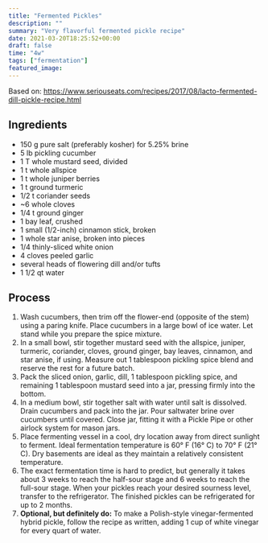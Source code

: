 ```yaml
---
title: "Fermented Pickles"
description: ""
summary: "Very flavorful fermented pickle recipe"
date: 2021-03-20T18:25:52+00:00
draft: false
time: "4w"
tags: ["fermentation"]
featured_image: 
---
```


Based on: https://www.seriouseats.com/recipes/2017/08/lacto-fermented-dill-pickle-recipe.html

## Ingredients

- 150 g pure salt (preferably kosher) for 5.25% brine
- 5 lb pickling cucumber
- 1 T whole mustard seed, divided
- 1 t whole allspice
- 1 t whole juniper berries
- 1 t ground turmeric
- 1/2 t coriander seeds
- ~6 whole cloves
- 1/4 t ground ginger
- 1 bay leaf, crushed
- 1 small (1/2-inch) cinnamon stick, broken
- 1 whole star anise, broken into pieces
- 1/4 thinly-sliced white onion
- 4 cloves peeled garlic
- several heads of flowering dill and/or tufts
- 1 1/2 qt water

## Process

1. Wash cucumbers, then trim off the flower-end (opposite of the stem) using a paring knife.  Place cucumbers in a large bowl of ice water.  Let stand while you prepare the spice mixture.
1. In a small bowl, stir together mustard seed with the allspice, juniper, turmeric, coriander, cloves, ground ginger, bay leaves, cinnamon, and star anise, if using. Measure out 1 tablespoon pickling spice blend and reserve the rest for a future batch.
1. Pack the sliced onion, garlic, dill, 1 tablespoon pickling spice, and remaining 1 tablespoon mustard seed into a jar, pressing firmly into the bottom.
1. In a medium bowl, stir together salt with water until salt is dissolved. Drain cucumbers and pack into the jar. Pour saltwater brine over cucumbers until covered. Close jar, fitting it with a Pickle Pipe or other airlock system for mason jars.
1. Place fermenting vessel in a cool, dry location away from direct sunlight to ferment. Ideal fermentation temperature is 60° F (16° C) to 70° F (21° C). Dry basements are ideal as they maintain a relatively consistent temperature.
1. The exact fermentation time is hard to predict, but generally it takes about 3 weeks to reach the half-sour stage and 6 weeks to reach the full-sour stage. When your pickles reach your desired sourness level, transfer to the refrigerator. The finished pickles can be refrigerated for up to 2 months.
1. **Optional, but definitely do:** To make a Polish-style vinegar-fermented hybrid pickle, follow the recipe as written, adding 1 cup of white vinegar for every quart of water.